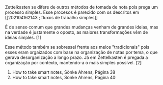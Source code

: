 Zettelkasten se difere de outros métodos de tomada de nota pois prega um processo simples. Esse procesos é parecido com os descritos em [[202104162143 ; fluxos de trabalho simples]]

É de senso comum que grandes mudanças venham de grandes ideias, mas na verdade é justamente o oposto, as maiores transformações vêm de ideias simples. [1]

Esse método também se sobressei frente aos meios "tradicionais" pois esses eram orgaizados com base na organização de notas por tema, o que gerava desorganização a longo prazo. Já em Zettelkasten é pregada a organização por contexto, mantendo-a o mais simples possível. [2]

1. How to take smart notes, Sönke Ahrens, Página 38
2. How to take smart notes, Sönke Ahrens, Página 40
